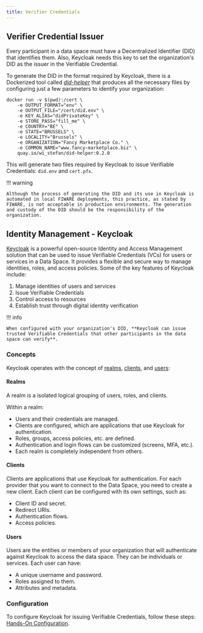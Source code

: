 ```yaml
---
title: Verifier Credentials
---
```


## Verifier Credential Issuer

Every participant in a data space must have a Decentralized Identifier (DID) that identifies them. Also, Keycloak needs this key to set the organization's DID as the issuer in the Verifiable Credential.

To generate the DID in the format required by Keycloak, there is a Dockerized tool called _[did-helper](https://github.com/wistefan/did-helper)_ that produces all the necessary files by configuring just a few parameters to identify your organization:

```shell
docker run -v $(pwd):/cert \
    -e OUTPUT_FORMAT="env" \
    -e OUTPUT_FILE="/cert/did.env" \
    -e KEY_ALIAS="didPrivateKey" \
    -e STORE_PASS="fill_me" \
    -e COUNTRY="BE" \
    -e STATE="BRUSSELS" \
    -e LOCALITY="Brussels" \
    -e ORGANIZATION="Fancy Marketplace Co." \
    -e COMMON_NAME="www.fancy-marketplace.biz" \
    quay.io/wi_stefan/did-helper:0.2.0
```

This will generate two files required by Keycloak to issue Verifiable Credentials: `did.env` and `cert.pfx`.

!!! warning

    Although the process of generating the DID and its use in Keycloak is automated in local FIWARE deployments, this practice, as stated by FIWARE, is not acceptable in production environments. The generation and custody of the DID should be the responsibility of the organization.

<!-- This guide covers generating a DID that identifies the organization and, afterwards, the necessary configuration to use this DID in the Keycloak deployment. -->

## Identity Management - Keycloak

[Keycloak](https://www.keycloak.org/) is a powerful open-source Identity and Access Management solution that can be used to issue Verifiable Credentials (VCs) for users or services in a Data Space. It provides a flexible and secure way to manage identities, roles, and access policies. Some of the key features of Keycloak include:

1. Manage identities of users and services
2. Issue Verifiable Credentials
3. Control access to resources
4. Establish trust through digital identity verification

!!! info

    When configured with your organization's DID, **Keycloak can issue trusted Verifiable Credentials that other participants in the data space can verify**.

### Concepts

Keycloak operates with the concept of [realms](#realms), [clients](#clients), and [users](#users):

#### Realms

A realm is a isolated logical grouping of users, roles, and clients.

Within a realm:

- Users and their credentials are managed.
- Clients are configured, which are applications that use Keycloak for authentication.
- Roles, groups, access policies, etc. are defined.
- Authentication and login flows can be customized (screens, MFA, etc.).
- Each realm is completely independent from others.

#### Clients

Clients are applications that use Keycloak for authentication. For each provider that you want to connect to the Data Space, you need to create a new client. Each client can be configured with its own settings, such as:

- Client ID and secret.
- Redirect URIs.
- Authentication flows.
- Access policies.

#### Users

Users are the entities or members of your organization that will authenticate against Keycloak to access the data space. They can be individuals or services. Each user can have:

- A unique username and password.
- Roles assigned to them.
- Attributes and metadata.

### Configuration

To configure Keycloak for issuing Verifiable Credentials, follow these steps: [Hands-On Configuration](./keycloak/index.md).
